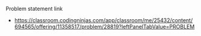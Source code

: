Problem statement link

- https://classroom.codingninjas.com/app/classroom/me/25432/content/694565/offering/11358517/problem/28819?leftPanelTabValue=PROBLEM
